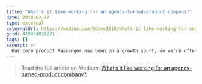```yaml
---
title: "What’s it like working for an agency-turned-product company?"
date: 2018-02-27
type: external
externalUrl: https://medium.com/@dave1010/whats-it-like-working-for-an-agency-turned-product-company-419864020221
guid: 419864020221
tags: []
excerpt: >-
  Our core product Passenger has been on a growth spurt, so we’re often on the lookout for new people to join our team at Base.
---
```


> Read the full article on Medium: [What’s it like working for an agency-turned-product company?](https://medium.com/@dave1010/whats-it-like-working-for-an-agency-turned-product-company-419864020221).
